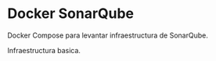 # Docker SonarQube

Docker Compose para levantar infraestructura de SonarQube.

Infraestructura basica.
